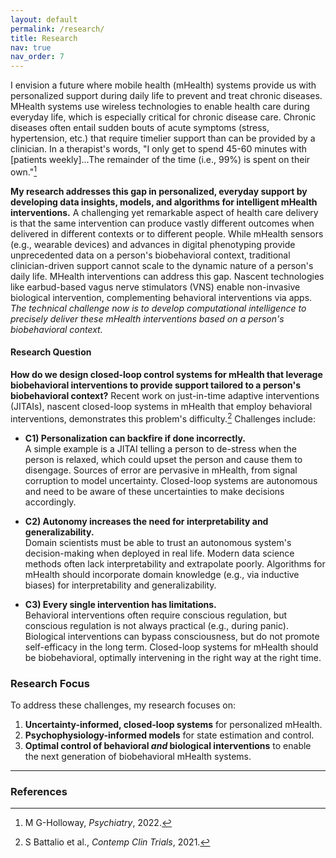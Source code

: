 ```yaml
---
layout: default
permalink: /research/
title: Research
nav: true
nav_order: 7
---
```


I envision a future where mobile health (mHealth) systems provide us with personalized support during daily life to prevent and treat chronic diseases. MHealth systems use wireless technologies to enable health care during everyday life, which is especially critical for chronic disease care. Chronic diseases often entail sudden bouts of acute symptoms (stress, hypertension, etc.) that require timelier support than can be provided by a clinician. In a therapist's words, "I only get to spend 45-60 minutes with [patients weekly]…The remainder of the time (i.e., 99%) is spent on their own."[^1]

**My research addresses this gap in personalized, everyday support by developing data insights, models, and algorithms for intelligent mHealth interventions.** A challenging yet remarkable aspect of health care delivery is that the same intervention can produce vastly different outcomes when delivered in different contexts or to different people. While mHealth sensors (e.g., wearable devices) and advances in digital phenotyping provide unprecedented data on a person's biobehavioral context, traditional clinician-driven support cannot scale to the dynamic nature of a person's daily life. MHealth interventions can address this gap. Nascent technologies like earbud-based vagus nerve stimulators (VNS) enable non-invasive biological intervention, complementing behavioral interventions via apps.  
*The technical challenge now is to develop computational intelligence to precisely deliver these mHealth interventions based on a person's biobehavioral context.*

#### Research Question
**How do we design closed-loop control systems for mHealth that leverage biobehavioral interventions to provide support tailored to a person's biobehavioral context?** Recent work on just-in-time adaptive interventions (JITAIs), nascent closed-loop systems in mHealth that employ behavioral interventions, demonstrates this problem's difficulty.[^2] Challenges include:

- **C1) Personalization can backfire if done incorrectly.**  
  A simple example is a JITAI telling a person to de-stress when the person is relaxed, which could upset the person and cause them to disengage. Sources of error are pervasive in mHealth, from signal corruption to model uncertainty. Closed-loop systems are autonomous and need to be aware of these uncertainties to make decisions accordingly.

- **C2) Autonomy increases the need for interpretability and generalizability.**  
  Domain scientists must be able to trust an autonomous system's decision-making when deployed in real life. Modern data science methods often lack interpretability and extrapolate poorly. Algorithms for mHealth should incorporate domain knowledge (e.g., via inductive biases) for interpretability and generalizability.

- **C3) Every single intervention has limitations.**  
  Behavioral interventions often require conscious regulation, but conscious regulation is not always practical (e.g., during panic). Biological interventions can bypass consciousness, but do not promote self-efficacy in the long term. Closed-loop systems for mHealth should be biobehavioral, optimally intervening in the right way at the right time.

### Research Focus
To address these challenges, my research focuses on:

1. **Uncertainty-informed, closed-loop systems** for personalized mHealth.  
2. **Psychophysiology-informed models** for state estimation and control.  
3. **Optimal control of behavioral *and* biological interventions** to enable the next generation of biobehavioral mHealth systems.

---

### References
[^1]: M G-Holloway, *Psychiatry*, 2022.  
[^2]: S Battalio et al., *Contemp Clin Trials*, 2021.
